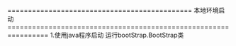 ============================================= 本地环境启动 ================================================================
1.使用java程序启动
	运行bootStrap.BootStrap类

